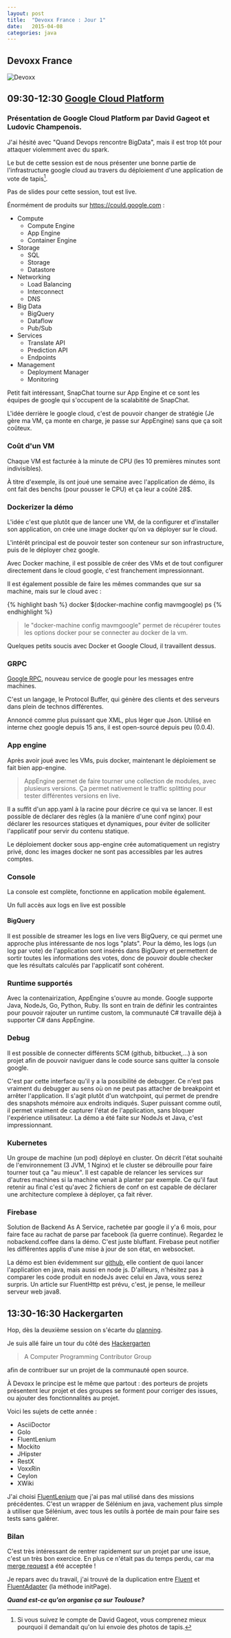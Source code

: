 ```yaml
---
layout: post
title:  "Devoxx France : Jour 1"
date:   2015-04-08
categories: java
---
```


## Devoxx France

![Devoxx][devoxxFrance]

## 09:30-12:30 [Google Cloud Platform][hands_on_GCP]

### Présentation de Google Cloud Platform par David Gageot et Ludovic Champenois.

J'ai hésité avec "Quand Devops rencontre BigData", mais il est trop tôt pour attaquer violemment avec du spark. 

Le but de cette session est de nous présenter une bonne partie de l'infrastructure google cloud au travers du déploiement d'une application de vote de tapis[^1].

Pas de slides pour cette session, tout est live.

Énormément de produits sur https://could.google.com :

* Compute
  * Compute Engine
  * App Engine
  * Container Engine
* Storage
  * SQL
  * Storage
  * Datastore
* Networking
  * Load Balancing
  * Interconnect
  * DNS
* Big Data
  * BigQuery
  * Dataflow
  * Pub/Sub
* Services
  * Translate API
  * Prediction API
  * Endpoints
* Management
  * Deployment Manager
  * Monitoring

Petit fait intéressant, SnapChat tourne sur App Engine et ce sont les équipes de google qui s'occupent de la scalabitité de SnapChat.

L'idée derrière le google cloud, c'est de pouvoir changer de stratégie (Je gère ma VM, ça monte en charge, je passe sur AppEngine) sans que ça soit coûteux.

### Coût d'un VM

Chaque VM est facturée à la minute de CPU (les 10 premières minutes sont indivisibles).

À titre d'exemple, ils ont joué une semaine avec l'application de démo, ils ont fait des benchs (pour pousser le CPU) et ça leur a coûté 28$.

### Dockerizer la démo

L'idée c'est que plutôt que de lancer une VM, de la configurer et d'installer son application, on crée une image docker qu'on va déployer sur le cloud.

L'intérêt principal est de pouvoir tester son conteneur sur son infrastructure, puis de le déployer chez google.

Avec Docker machine, il est possible de créer des VMs et de tout configurer directement dans le cloud google, c'est franchement impressionnant.

Il est également possible de faire les mêmes commandes que sur sa machine, mais sur le cloud avec :

{% highlight bash %}
docker $(docker-machine config mavmgoogle) ps
{% endhighlight %}
> le "docker-machine config mavmgoogle" permet de récupérer toutes les options docker pour se connecter au docker de la vm.

Quelques petits soucis avec Docker et Google Cloud, il travaillent dessus.

### GRPC

[Google RPC][grpc_io], nouveau service de google pour les messages entre machines.

C'est un langage, le Protocol Buffer, qui génère des clients et des serveurs dans plein de technos différentes.

Annoncé comme plus puissant que XML, plus léger que Json. Utilisé en interne chez google depuis 15 ans, il est open-sourcé depuis peu (0.0.4).

### App engine

Après avoir joué avec les VMs, puis docker, maintenant le déploiement se fait bien app-engine.

> AppEngine permet de faire tourner une collection de modules, avec plusieurs versions. Ça permet nativement le traffic splitting pour tester différentes versions en live.

Il a suffit d'un app.yaml à la racine pour décrire ce qui va se lancer. Il est possible de déclarer des règles (à la manière d'une conf nginx) pour déclarer les resources statiques et dynamiques, pour éviter de solliciter l'applicatif pour servir du contenu statique.

Le déploiement docker sous app-engine crée automatiquement un registry privé, donc les images docker ne sont pas accessibles par les autres comptes.

### Console

La console est complète, fonctionne en application mobile également.

Un full accès aux logs en live est possible

#### BigQuery

Il est possible de streamer les logs en live vers BigQuery, ce qui permet une approche plus intéressante de nos logs "plats".
Pour la démo, les logs (un log par vote) de l'application sont insérés dans BigQuery et permettent de sortir toutes les informations des votes, donc de pouvoir double checker que les résultats calculés par l'applicatif sont cohérent.

### Runtime supportés

Avec la contenairization, AppEngine s'ouvre au monde. Google supporte Java, NodeJs, Go, Python, Ruby. Ils sont en train de définir les contraintes pour pouvoir rajouter un runtime custom, la communauté C# travaille déjà à supporter C# dans AppEngine.


### Debug

Il est possible de connecter différents SCM (github, bitbucket,...) à son projet afin de pouvoir naviguer dans le code source sans quitter la console google.

C'est par cette interface qu'il y a la possibilité de debugger. Ce n'est pas vraiment du debugger au sens où on ne peut pas attacher de breakpoint et arrêter l'application. Il s'agit plutôt d'un watchpoint, qui permet de prendre des snapshots mémoire aux endroits indiqués. Super puissant comme outil, il permet vraiment de capturer l'état de l'application, sans bloquer l'expérience utilisateur. La démo a été faite sur NodeJs et Java, c'est impressionnant.

### Kubernetes

Un groupe de machine (un pod) déployé en cluster. On décrit l'état souhaité de l'environnement (3 JVM, 1 Nginx) et le cluster se débrouille pour faire tourner tout ça "au mieux". Il est capable de relancer les services sur d'autres machines si la machine venait à planter par exemple. Ce qu'il faut retenir au final c'est qu'avec 2 fichiers de conf on est capable de déclarer une architecture complexe à déployer, ça fait rêver.

### Firebase

Solution de Backend As A Service, rachetée par google il y'a 6 mois, pour faire face au rachat de parse par facebook (la guerre continue).
Regardez le nobackend.coffee dans la démo. C'est juste bluffant. Firebase peut notifier les différentes applis d'une mise à jour de son état, en websocket.



La démo est bien évidemment sur [github][fluenthttp_demo], elle contient de quoi lancer l'application en java, mais aussi en node js. D'ailleurs, n'hésitez pas à comparer les code produit en nodeJs avec celui en Java, vous serez surpris. Un article sur FluentHttp est prévu, c'est, je pense, le meilleur serveur web java8.

## 13:30-16:30 Hackergarten

Hop, dès la deuxième session on s'écarte du [planning][planning_devoxx].

Je suis allé faire un tour du côté des [Hackergarten][hackergarten]

> A Computer Programming Contributor Group

afin de contribuer sur un projet de la communauté open source.

À Devoxx le principe est le même que partout : des porteurs de projets présentent leur projet et des groupes se forment pour corriger des issues, ou ajouter des fonctionnalités au projet.

Voici les sujets de cette année : 

* AsciiDoctor
* Golo
* FluentLenium
* Mockito
* JHipster
* RestX
* VoxxRin
* Ceylon
* XWiki


J'ai choisi [FluentLenium][fluentlenium] que j'ai pas mal utilisé dans des missions précédentes. C'est un wrapper de Sélénium en java, vachement plus simple à utiliser que Sélénium, avec tous les outils à portée de main pour faire ses tests sans galérer.


### Bilan

C'est très intéressant de rentrer rapidement sur un projet par une issue, c'est un très bon exercice.
En plus ce n'était pas du temps perdu, car ma [merge request][merge_request] a été acceptée !

Je repars avec du travail, j'ai trouvé de la duplication entre [Fluent][fluent_duplicate] et [FluentAdapter][fluent_adapter_duplicate] (la méthode initPage).

***Quand est-ce qu'on organise ça sur Toulouse?***


[devoxxFrance]: /images/posts/devoxx/devoxx_france.png
[hands_on_GCP]: http://cfp.devoxx.fr/2015/talk/GOB-3561/La_Google_Cloud_Plaform_-_Au_dela_des_simples_demos
[fluenthttp_demo]: https://github.com/CodeStory/devoxxcarpet
[grpc_io]: http://www.grpc.io
[planning_devoxx]: http://agileek.github.io/java/2015/04/07/before-devoxx-france/
[hackergarten]: http://hackergarten.net/
[fluentlenium]: https://github.com/FluentLenium/FluentLenium
[merge_request]: https://github.com/FluentLenium/FluentLenium/pull/159
[fluent_duplicate]: https://github.com/FluentLenium/FluentLenium/blob/master/fluentlenium-core/src/main/java/org/fluentlenium/core/Fluent.java#L170
[fluent_adapter_duplicate]: https://github.com/FluentLenium/FluentLenium/blob/master/fluentlenium-core/src/main/java/org/fluentlenium/core/FluentAdapter.java#L102

[^1]: Si vous suivez le compte de David Gageot, vous comprenez mieux pourquoi il demandait qu'on lui envoie des photos de tapis.
[^2]: J'imagine qu'il y a des porteurs de projet sur Toulouse, 